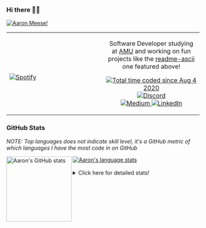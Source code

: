 ### Hi there 👋🏻
[![Aaron Meese!](https://user-images.githubusercontent.com/17814535/88975338-a2aabf00-d27f-11ea-963f-8a19608716b4.png)](https://github.com/ajmeese7/readme-ascii "README ASCII")

<!-- Modified from project here: https://github.com/novatorem/novatorem -->
<table width="100%"> 
  <tr>
  <td width="50%">
      
&nbsp; <br> [![Spotify](https://ajmeese7.vercel.app/api/spotify)](https://open.spotify.com/user/ajmeese)

  </td>
  <td width="50%">
    <p align="center">
    Software Developer studying at <a href="https://www.amu.apus.edu/">AMU</a> and working on fun 
    projects like the <a href="https://github.com/ajmeese7/readme-ascii">readme-ascii</a> one featured above!
    </p>
    <p align="center">
      <a href="https://wakatime.com/@f726891d-3b02-46cd-9b60-e8c59f9e2b14">
        <img src="https://wakatime.com/badge/user/f726891d-3b02-46cd-9b60-e8c59f9e2b14.svg" alt="Total time coded since Aug 4 2020" title="WakaTime" />
      </a>
      <a href="http://link.aaronmeese.com/discord">
        <img src="https://img.shields.io/badge/discord-ajmeese7%234835-369?style=flat-square&logo=discord&logoColor=white&color=purple" alt="Discord" title="Discord">
      </a>
      <br />
      <a href="https://link.aaronmeese.com/medium">
        <img src="https://img.shields.io/badge/medium-ajmeese7-1DB954?style=flat-square&logo=medium&logoColor=white" alt="Medium" title="Medium">
      </a>
      <a href="https://link.aaronmeese.com/linkedin">
        <img src="https://img.shields.io/badge/linkedIn-aaronmeese-1DB954?style=flat-square&logo=linkedin&logoColor=white&color=blue" alt="LinkedIn" title="LinkedIn">
      </a>
    </p>
  </td>

</table>

[//]: <> (The `&nbsp;` is to have Aphelion take up more space)

### GitHub Stats ###
*NOTE: Top languages does not indicate skill level, it's a GitHub metric of which languages I have the most code in on GitHub*

<a href="https://profile-summary-for-github.com/user/ajmeese7">
  <img align="left" height="170px" src="https://github-readme-stats.vercel.app/api?username=ajmeese7&show_icons=true&line_height=27&count_private=true&include_all_commits=true" alt="Aaron's GitHub stats"/>
  <img src="https://github-readme-stats.vercel.app/api/top-langs/?username=ajmeese7&hide_langs_below=5&layout=compact" alt="Aaron's language stats"/>
</a>

<br />
<br />
<details>
<summary>Click here for detailed stats!</summary>

### :zap: Recent Activity
<!--START_SECTION:activity-->
1. 🎉 Merged PR [#2](https://github.com/meese-enterprises/website/pull/2) in [meese-enterprises/website](https://github.com/meese-enterprises/website)
2. 🎉 Merged PR [#1](https://github.com/meese-enterprises/website/pull/1) in [meese-enterprises/website](https://github.com/meese-enterprises/website)
3. ❗️ Closed issue [#1](https://github.com/meese-enterprises/cyberpunk-logo-generator/issues/1) in [meese-enterprises/cyberpunk-logo-generator](https://github.com/meese-enterprises/cyberpunk-logo-generator)
4. ❗️ Opened issue [#1](https://github.com/meese-enterprises/cyberpunk-logo-generator/issues/1) in [meese-enterprises/cyberpunk-logo-generator](https://github.com/meese-enterprises/cyberpunk-logo-generator)
5. 🎉 Merged PR [#62](https://github.com/ajmeese7/aaronmeese.com/pull/62) in [ajmeese7/aaronmeese.com](https://github.com/ajmeese7/aaronmeese.com)
<!--END_SECTION:activity-->

### 🧐 Waka Stats
<!--START_SECTION:waka-->
![Code Time](http://img.shields.io/badge/Code%20Time-869%20hrs%203%20mins-blue)

**🐱 My GitHub Data** 

> 🏆 385 Contributions in the Year 2022
 > 
> 📦 355.6 kB Used in GitHub's Storage 
 > 
> 💼 Opted to Hire
 > 
> 📜 66 Public Repositories 
 > 
> 🔑 21 Private Repositories  
 > 
**I'm an Early 🐤** 

```text
🌞 Morning    243 commits    ██████░░░░░░░░░░░░░░░░░░░   25.93% 
🌆 Daytime    359 commits    █████████░░░░░░░░░░░░░░░░   38.31% 
🌃 Evening    320 commits    ████████░░░░░░░░░░░░░░░░░   34.15% 
🌙 Night      15 commits     ░░░░░░░░░░░░░░░░░░░░░░░░░   1.6%

```
📅 **I'm Most Productive on Sunday** 

```text
Monday       113 commits    ███░░░░░░░░░░░░░░░░░░░░░░   12.06% 
Tuesday      141 commits    ███░░░░░░░░░░░░░░░░░░░░░░   15.05% 
Wednesday    115 commits    ███░░░░░░░░░░░░░░░░░░░░░░   12.27% 
Thursday     123 commits    ███░░░░░░░░░░░░░░░░░░░░░░   13.13% 
Friday       119 commits    ███░░░░░░░░░░░░░░░░░░░░░░   12.7% 
Saturday     159 commits    ████░░░░░░░░░░░░░░░░░░░░░   16.97% 
Sunday       167 commits    ████░░░░░░░░░░░░░░░░░░░░░   17.82%

```


📊 **This Week I Spent My Time On** 

```text
⌚︎ Time Zone: America/New_York

💬 Programming Languages: 
JavaScript               19 hrs 5 mins       ████████████░░░░░░░░░░░░░   48.31% 
HTML                     6 hrs 18 mins       ████░░░░░░░░░░░░░░░░░░░░░   15.98% 
JSON                     5 hrs 33 mins       ███░░░░░░░░░░░░░░░░░░░░░░   14.08% 
TypeScript               2 hrs 49 mins       █░░░░░░░░░░░░░░░░░░░░░░░░   7.15% 
CSS                      2 hrs 19 mins       █░░░░░░░░░░░░░░░░░░░░░░░░   5.9%

🐱‍💻 Projects: 
meese.enterprises        11 hrs 37 mins      ███████░░░░░░░░░░░░░░░░░░   29.41% 
aaronmeese.com           8 hrs 36 mins       █████░░░░░░░░░░░░░░░░░░░░   21.78% 
karameese.com            4 hrs 42 mins       ███░░░░░░░░░░░░░░░░░░░░░░   11.91% 
cyberpunk-logo-generator 4 hrs 34 mins       ███░░░░░░░░░░░░░░░░░░░░░░   11.57% 
logo                     2 hrs 28 mins       █░░░░░░░░░░░░░░░░░░░░░░░░   6.27%

```

**I Mostly Code in JavaScript** 

```text
JavaScript               32 repos            █████████████░░░░░░░░░░░░   52.46% 
HTML                     8 repos             ███░░░░░░░░░░░░░░░░░░░░░░   13.11% 
Java                     4 repos             █░░░░░░░░░░░░░░░░░░░░░░░░   6.56% 
Python                   4 repos             █░░░░░░░░░░░░░░░░░░░░░░░░   6.56% 
Elixir                   2 repos             ░░░░░░░░░░░░░░░░░░░░░░░░░   3.28%

```



 Last Updated on 26/03/2022 08:04:03 UTC
<!--END_SECTION:waka-->
</details>
